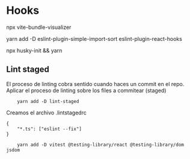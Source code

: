 # Hooks

npx vite-bundle-visualizer

yarn add -D eslint-plugin-simple-import-sort eslint-plugin-react-hooks

npx husky-init && yarn

## Lint staged

El proceso de linting cobra sentido cuando haces un commit en el repo.
Aplicar el proceso de linting sobre los files a commitear (staged)

```
    yarn add -D lint-staged
```

Creamos el archivo .lintstagedrc

```
{
    "*.ts": ["eslint --fix"]
}
```

```
    yarn add -D vitest @testing-library/react @testing-library/dom jsdom
```